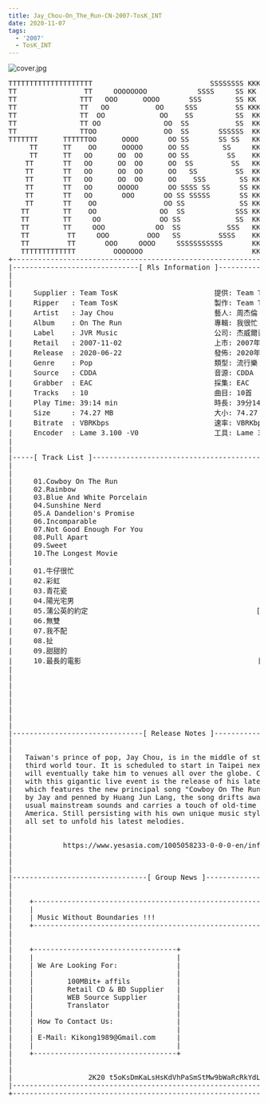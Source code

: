 ```yaml
---
title: Jay_Chou-On_The_Run-CN-2007-TosK_INT
date: 2020-11-07
tags: 
  - '2007'
  - TosK_INT
---
```


![cover.jpg](https://goindex.65style.workers.dev/3:/Music/Jay_Chou-On_The_Run-CN-2007-TosK_INT/00-jay_chou-on_the_run-cn-2007-proof-tosk.jpg)

<retrotxt v-slot>
<pre class="has-text-plain text-1x font-ibm_vga_8x16">TTTTTTTTTTTTTTTTTTTT                            SSSSSSSS KKKKKKKK  KKKKKKKKKKKKKK
TT                TT     OOOOOOOO            SSSS     SS KK   KKK  KKKK        KK
TT               TTT   OOO      OOOO       SSS        SS KK    KKK  KKK        KK
TT               TT   OO           OO     SSS         SS KKK      KKKK        KK
TT               TT  OO             OO    SS          SS  KK       KK        KK
TT               TT OO               OO  SS           SS  KK                KK
TT               TTOO                OO  SS       SSSSSS  KK                KK
TTTTTTT      TTTTTTOO      OOOO       OO SS       SS SS   KK               KK
     TT      TT    OO      OOOOO      OO SS        SS     KK              KK
     TT      TT   OO      OO  OO      OO SS         SS    KK              KK
    TT       TT   OO      OO  OO      OO  SS         SS   KK               KK
    TT       TT   OO      OO  OO      OO   SS         SS  KK                KK
    TT       TT   OO      OO  OO      OO    SSS        SS KK                 KK
    TT       TT   OO      OOOOO       OO SSSS SS       SS KK                  KK
    TT       TT   OO       OOO       OO SS SSSSS       SS KK                   KK
    TT       TT    OO                OO SS             SS KK       KK           KK
   TT        TT    OO               OO  SS            SSS KK      KKKK         KK
   TT        TT     OO              OO SS             SS  KK      KK KK       KK
   TT        TT     OOO            OO  SS           SSS   KK      KK  KK    KKK
   TT         TT     OOO         OOO   SS         SSSS    KK       KK  KK  KKK
   TT         TT       OOO     OOOO     SSSSSSSSSSS       KK KKKKKKKK  KK KKK
   TTTTTTTTTTTTT         OOOOOOO                          KKKK          KKKK
+------------------------------------------------------------------------------+
|------------------------------[ Rls Information ]-----------------------------|
|                                                                              |
|                                                                              |
|     Supplier : Team TosK                       提供: Team TosK               |
|     Ripper   : Team TosK                       製作: Team TosK               |
|     Artist   : Jay Chou                        藝人: 周杰倫                  |
|     Album    : On The Run                      專輯: 我很忙                  |
|     Label    : JVR Music                       公司: 杰威爾音樂              |
|     Retail   : 2007-11-02                      上市: 2007年11月02日          |
|     Release  : 2020-06-22                      發佈: 2020年06月22日          |
|     Genre    : Pop                             類型: 流行樂                  |
|     Source   : CDDA                            音源: CDDA                    |
|     Grabber  : EAC                             採集: EAC                     |
|     Tracks   : 10                              曲目: 10首                    |
|     Play Time: 39:14 min                       時長: 39分14秒                |
|     Size     : 74.27 MB                        大小: 74.27 MB                |
|     Bitrate  : VBRKbps                         速率: VBRKbps                 |
|     Encoder  : Lame 3.100 -V0                  工具: Lame 3.100 -V0          |
|                                                                              |
|                                                                              |
|-----[ Track List ]-----------------------------------------------------------|
|                                                                              |
|                                                                              |
|     01.Cowboy On The Run                                   [02:48]           |
|     02.Rainbow                                             [04:24]           |
|     03.Blue And White Porcelain                            [03:59]           |
|     04.Sunshine Nerd                                       [03:43]           |
|     05.A Dandelion's Promise                               [04:07]           |
|     06.Incomparable                                        [03:54]           |
|     07.Not Good Enough For You                             [04:49]           |
|     08.Pull Apart                                          [03:30]           |
|     09.Sweet                                               [04:04]           |
|     10.The Longest Movie                                   [03:56]           |
|                                                            -------           |
|     01.牛仔很忙                                            [02:48]           |
|     02.彩虹                                                [04:24]           |
|     03.青花瓷                                              [03:59]           |
|     04.陽光宅男                                            [03:43]           |
|     05.蒲公英的約定                                        [04:07]           |
|     06.無雙                                                [03:54]           |
|     07.我不配                                              [04:49]           |
|     08.扯                                                  [03:30]           |
|     09.甜甜的                                              [04:04]           |
|     10.最長的電影                                          [03:56]           |
|                                                            -------           |
|                                                             39:14 min        |
|                                                             74.27 MB         |
|                                                                              |
|                                                                              |
|                                                                              |
|                                                                              |
|                                                                              |
|-------------------------------[ Release Notes ]------------------------------|
|                                                                              |
|                                                                              |
|   Taiwan's prince of pop, Jay Chou, is in the middle of staging his          |
|   third world tour. It is scheduled to start in Taipei next month and        |
|   will eventually take him to venues all over the globe. Coinciding          |
|   with this gigantic live event is the release of his latest album           |
|   which features the new principal song "Cowboy On The Run". Composed        |
|   by Jay and penned by Huang Jun Lang, the song drifts away from the         |
|   usual mainstream sounds and carries a touch of old-time rural              |
|   America. Still persisting with his own unique music style, Jay is          |
|   all set to unfold his latest melodies.                                     |
|                                                                              |
|                                                                              |
|            https://www.yesasia.com/1005058233-0-0-0-en/info.html             |
|                                                                              |
|                                                                              |
|                                                                              |
|--------------------------------[ Group News ]--------------------------------|
|                                                                              |
|                                                                              |
|    +--------------------------------------------------------------------+    |
|    |                                                                    |    |
|    | Music Without Boundaries !!!                                       |    |
|    +--------------------------------------------------------------------+    |
|                                                                              |
|                                                                              |
|    +----------------------------------+                                      |
|    |                                  |                                      |
|    | We Are Looking For:              |                                      |
|    |                                  |                                      |
|    |        100MBit+ affils           |                                      |
|    |        Retail CD &amp; BD Supplier   |                                      |
|    |        WEB Source Supplier       |                                      |
|    |        Translator                |                                      |
|    |                                  |                                      |
|    | How To Contact Us:               |                                      |
|    |                                  |                                      |
|    | E-Mail: Kikong1989@Gmail.com     |                                      |
|    |                                  |                    RlS No. 1835      |
|    +----------------------------------+                                      |
|                                                                              |
|                                                                              |
|                  2K20 t5oKsDmKaLsHsKdVhPaSmStMw9bWaRcRkYdL                   |
|------------------------------------------------------------------------------|
+------------------------------------------------------------------------------+
<span class="dos-cursor">_</span></pre>
</retrotxt>

<a-player 
    :options="{
        audio: [
          {
            name: '牛仔很忙',
            artist: '周杰倫',
            url: 'https://goindex.65style.workers.dev/3:/Music/Jay_Chou-On_The_Run-CN-2007-TosK_INT/01-jay_chou-cowboy_on_the_run-tosk.mp3',
            cover: 'https://goindex.65style.workers.dev/3:/Music/Jay_Chou-On_The_Run-CN-2007-TosK_INT/00-jay_chou-on_the_run-cn-2007-proof-tosk.jpg',
            theme: '#ebd0c2'
          },
        ]
    }"
/>

<download url="https://mirrorace.org/m/31VxL"/>


